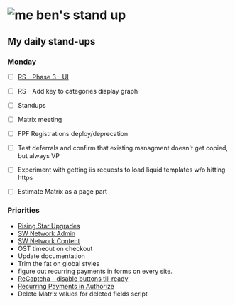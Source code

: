 # ![me](https://avatars2.githubusercontent.com/u/5232044?s=50&v=4) ben's stand up

## My daily stand-ups

### Monday

- [ ] [RS - Phase 3 - UI](https://app.clickup.com/8537154/v/l/li/63072322?pr=12760709) 
- [ ] RS - Add key to categories display graph
- [ ] Standups
- [ ] Matrix meeting
- [ ] FPF Registrations deploy/deprecation
- [ ] Test deferrals and confirm that existing managment doesn't get copied, but always VP
- [ ] Experiment with getting iis requests to load liquid templates w/o hitting https
- [ ] Estimate Matrix as a page part


### Priorities 
    
- [Rising Star Upgrades](https://app.clickup.com/8537154/v/l/f/27554943?pr=12707202)
- [SW Network Admin](https://app.clickup.com/8537154/v/l/li/54890360?pr=12760709)
- [SW Network Content](https://app.clickup.com/8537154/v/l/li/54892353?pr=12760709)
- OST timeout on checkout
- Update documentation
- Trim the fat on global styles
- figure out recurring payments in forms on every site.
- [ReCaptcha - disable buttons till ready](https://projects.madebyspeak.com/#/tasks/17598281)
- [Recurring Payments in Authorize](https://projects.madebyspeak.com/#/tasks/16411534)
- Delete Matrix values for deleted fields script
